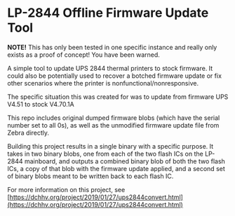 LP-2844 Offline Firmware Update Tool
===================================

**NOTE!** This has only been tested in one specific instance and really only exists as a proof of concept! You have been warned.


A simple tool to update UPS 2844 thermal printers to stock firmware. It could also be potentially used to recover a botched firmware update or fix other scenarios where the printer is nonfunctional/nonresponsive.

The specific situation this was created for was to update from firmware UPS V4.51 to stock V4.70.1A

This repo includes original dumped firmware blobs (which have the serial number set to all 0s), as well as the unmodified firmware update file from Zebra directly.

Building this project results in a single binary with a specific purpose. It takes in two binary blobs, one from each of the two flash ICs on the LP-2844 mainboard, and outputs a combined binary blob of both the two flash ICs, a copy of that blob with the firmware update applied, and a second set of binary blobs meant to be written back to each flash IC.

For more information on this project, see [https://dchhv.org/project/2019/01/27/ups2844convert.html](https://dchhv.org/project/2019/01/27/ups2844convert.html)
